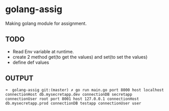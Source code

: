 # golang-assig
Making golang module for assignment.

## TODO
* Read Env variable at runtime.
* create 2 method get(to get the values) and set(to set the values)
* define def values


## OUTPUT
`➜  golang-assig git:(master) ✗ go run main.go
port 8000
host localhost
connectionHost db.mysecretapp.dev
connectionDB secretapp
connectionUser root
port 8001
host 127.0.0.1
connectionHost db.mysecretapp.prod
connectionDB testapp
connectionUser user`
